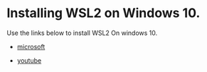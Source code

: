 # Installing WSL2 on Windows 10.

Use the links below to install WSL2 On windows 10.

* [microsoft](https://learn.microsoft.com/en-us/windows/wsl/install)

* [youtube](https://www.youtube.com/watch?v=bT-aCtjd-qs)